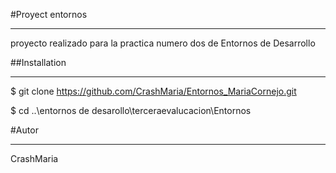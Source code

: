 #Proyect entornos
***

proyecto realizado para la practica numero dos de Entornos de Desarrollo 

##Installation
***

$ git clone https://github.com/CrashMaria/Entornos_MariaCornejo.git

$ cd ..\entornos de desarollo\terceraevalucacion\Entornos

#Autor
***
CrashMaria